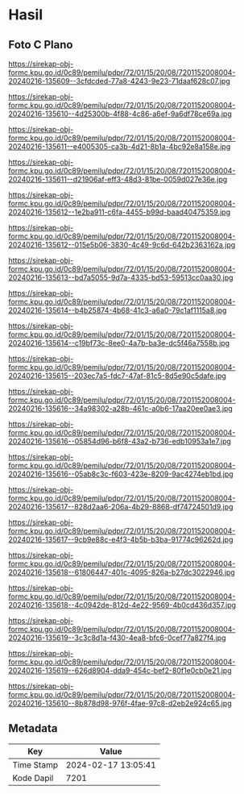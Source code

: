 # Hasil

## Foto C Plano

https://sirekap-obj-formc.kpu.go.id/0c89/pemilu/pdpr/72/01/15/20/08/7201152008004-20240216-135609--3cfdcded-77a8-4243-9e23-71daaf628c07.jpg

https://sirekap-obj-formc.kpu.go.id/0c89/pemilu/pdpr/72/01/15/20/08/7201152008004-20240216-135610--4d25300b-4f88-4c86-a6ef-9a6df78ce69a.jpg

https://sirekap-obj-formc.kpu.go.id/0c89/pemilu/pdpr/72/01/15/20/08/7201152008004-20240216-135611--e4005305-ca3b-4d21-8b1a-4bc92e8a158e.jpg

https://sirekap-obj-formc.kpu.go.id/0c89/pemilu/pdpr/72/01/15/20/08/7201152008004-20240216-135611--d21906af-eff3-48d3-81be-0059d027e36e.jpg

https://sirekap-obj-formc.kpu.go.id/0c89/pemilu/pdpr/72/01/15/20/08/7201152008004-20240216-135612--1e2ba911-c6fa-4455-b99d-baad40475359.jpg

https://sirekap-obj-formc.kpu.go.id/0c89/pemilu/pdpr/72/01/15/20/08/7201152008004-20240216-135612--015e5b06-3830-4c49-9c6d-642b2363162a.jpg

https://sirekap-obj-formc.kpu.go.id/0c89/pemilu/pdpr/72/01/15/20/08/7201152008004-20240216-135613--bd7a5055-9d7a-4335-bd53-59513cc0aa30.jpg

https://sirekap-obj-formc.kpu.go.id/0c89/pemilu/pdpr/72/01/15/20/08/7201152008004-20240216-135614--b4b25874-4b68-41c3-a6a0-79c1af1115a8.jpg

https://sirekap-obj-formc.kpu.go.id/0c89/pemilu/pdpr/72/01/15/20/08/7201152008004-20240216-135614--c19bf73c-8ee0-4a7b-ba3e-dc5f46a7558b.jpg

https://sirekap-obj-formc.kpu.go.id/0c89/pemilu/pdpr/72/01/15/20/08/7201152008004-20240216-135615--203ec7a5-fdc7-47af-81c5-8d5e90c5dafe.jpg

https://sirekap-obj-formc.kpu.go.id/0c89/pemilu/pdpr/72/01/15/20/08/7201152008004-20240216-135616--34a98302-a28b-461c-a0b6-17aa20ee0ae3.jpg

https://sirekap-obj-formc.kpu.go.id/0c89/pemilu/pdpr/72/01/15/20/08/7201152008004-20240216-135616--05854d96-b6f8-43a2-b736-edb10953a1e7.jpg

https://sirekap-obj-formc.kpu.go.id/0c89/pemilu/pdpr/72/01/15/20/08/7201152008004-20240216-135616--05ab8c3c-f603-423e-8209-9ac4274eb1bd.jpg

https://sirekap-obj-formc.kpu.go.id/0c89/pemilu/pdpr/72/01/15/20/08/7201152008004-20240216-135617--828d2aa6-206a-4b29-8868-df74724501d9.jpg

https://sirekap-obj-formc.kpu.go.id/0c89/pemilu/pdpr/72/01/15/20/08/7201152008004-20240216-135617--9cb9e88c-e4f3-4b5b-b3ba-91774c96262d.jpg

https://sirekap-obj-formc.kpu.go.id/0c89/pemilu/pdpr/72/01/15/20/08/7201152008004-20240216-135618--61806447-401c-4095-826a-b27dc3022946.jpg

https://sirekap-obj-formc.kpu.go.id/0c89/pemilu/pdpr/72/01/15/20/08/7201152008004-20240216-135618--4c0942de-812d-4e22-9569-4b0cd436d357.jpg

https://sirekap-obj-formc.kpu.go.id/0c89/pemilu/pdpr/72/01/15/20/08/7201152008004-20240216-135619--3c3c8d1a-f430-4ea8-bfc6-0cef77a827f4.jpg

https://sirekap-obj-formc.kpu.go.id/0c89/pemilu/pdpr/72/01/15/20/08/7201152008004-20240216-135619--626d8904-dda9-454c-bef2-80f1e0cb0e21.jpg

https://sirekap-obj-formc.kpu.go.id/0c89/pemilu/pdpr/72/01/15/20/08/7201152008004-20240216-135610--8b878d98-976f-4fae-97c8-d2eb2e924c65.jpg


## Metadata

| Key        | Value               |
| ---------- | ------------------- |
| Time Stamp | 2024-02-17 13:05:41 |
| Kode Dapil | 7201                |



